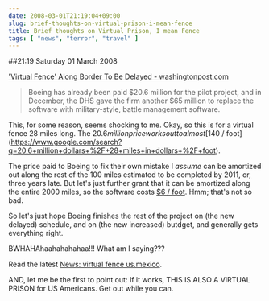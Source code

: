 ```yaml
---
date: 2008-03-01T21:19:04+09:00
slug: brief-thoughts-on-virtual-prison-i-mean-fence
title: Brief thoughts on Virtual Prison, I mean Fence
tags: [ "news", "terror", "travel" ]
---
```


##21:19 Saturday 01 March 2008

['Virtual Fence' Along Border To Be Delayed - washingtonpost.com](https://www.washingtonpost.com/wp-dyn/content/article/2008/02/27/AR2008022703747.html) 
 

> Boeing has already been paid $20.6 million for the pilot project, and in December, the DHS gave the firm another $65 million to replace the software with military-style, battle management software.



This, for some reason, seems shocking to me.  Okay, so this is for a virtual fence 28 miles long.  The $20.6 million price works out to almost [$140 / foot](https://www.google.com/search?q=20.6+million+dollars+%2F+28+miles+in+dollars+%2F+foot).

The price paid to Boeing to fix their own mistake I _assume_ can be amortized out along the rest of the 100 miles estimated to be completed by 2011, or, three years late.  But let's just further grant that it can be amortized along the entire 2000 miles, so the software costs [$6 / foot](https://www.google.com/search?q=65+million+dollars+%2F+2000+miles+in+dollars%2Ffoot+%3D).  Hmm; that's not so bad.

So let's just hope Boeing finishes the rest of the project on (the new delayed) schedule, and on (the new increased) butdget, and generally gets everything right.

BWHAHAhaahahahahaa!!!  What am I saying???

Read the latest [News: virtual fence us.mexico](https://news.google.com/news?q=virtual+fence+us.mexico).

AND, let me be the first to point out: If it works, THIS IS ALSO A VIRTUAL PRISON for US Americans.  Get out while you can.

